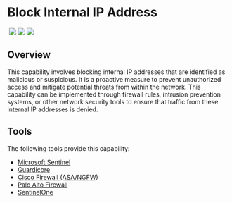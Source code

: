 # Block Internal IP Address
&nbsp;![](https://img.shields.io/badge/ID-C3102-blue)&nbsp;![](https://img.shields.io/badge/Phase-Containment_%28P0003%29-blue)&nbsp;![](https://img.shields.io/badge/Category-Network-blue)
## Overview
This capability involves blocking internal IP addresses that are identified as malicious or suspicious. It is a proactive measure to prevent unauthorized access and mitigate potential threats from within the network. This capability can be implemented through firewall rules, intrusion prevention systems, or other network security tools to ensure that traffic from these internal IP addresses is denied.

## Tools
The following tools provide this capability:

- [Microsoft Sentinel](../tool/ms-sentinel/C3102.md)
- [Guardicore](../tool/guardicore/C3102.md)
- [Cisco Firewall (ASA/NGFW)](../tool/cisco-fw/C3102.md)
- [Palo Alto Firewall](../tool/palo-alto-fw/C3102.md)
- [SentinelOne](../tool/sentinelone/C3102.md)